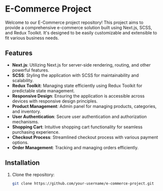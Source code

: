 # E-Commerce Project

Welcome to our E-Commerce project repository! This project aims to provide a comprehensive e-commerce solution built using Next.js, SCSS, and Redux Toolkit. It's designed to be easily customizable and extensible to fit various business needs.

## Features

- **Next.js**: Utilizing Next.js for server-side rendering, routing, and other powerful features.
- **SCSS**: Styling the application with SCSS for maintainability and scalability.
- **Redux Toolkit**: Managing state efficiently using Redux Toolkit for predictable state management.
- **Responsive Design**: Ensuring the application is accessible across devices with responsive design principles.
- **Product Management**: Admin panel for managing products, categories, and inventory.
- **User Authentication**: Secure user authentication and authorization mechanisms.
- **Shopping Cart**: Intuitive shopping cart functionality for seamless purchasing experience.
- **Checkout Process**: Streamlined checkout process with various payment options.
- **Order Management**: Tracking and managing orders efficiently.

## Installation

1. Clone the repository:

   ```bash
   git clone https://github.com/your-username/e-commerce-project.git
